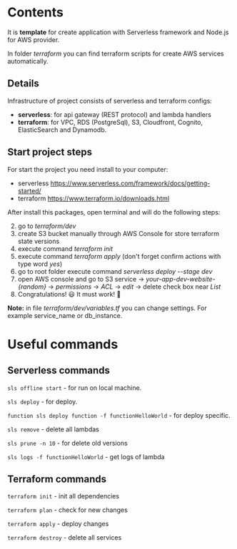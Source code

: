 # **Contents**

It is **template** for create application with Serverless framework and Node.js for AWS provider.

In folder _terraform_ you can find terraform scripts for create AWS services automatically.

## **Details**

Infrastructure of project consists of serverless and terraform configs:

- **serverless**: for api gateway (REST protocol) and lambda handlers
- **terraform**: for VPC, RDS (PostgreSql), S3, Cloudfront, Cognito, ElasticSearch and Dynamodb.

## **Start project steps**

For start the project you need install to your computer:

- serverless https://www.serverless.com/framework/docs/getting-started/
- terraform https://www.terraform.io/downloads.html

After install this packages, open terminal and will do the following steps:

2. go to _terraform/dev_
3. create S3 bucket manually through AWS Console for store terraform state versions
4. execute command _terraform init_
5. execute command _terraform apply_ (don't forget confirm actions with type word _yes_)
6. go to root folder execute command _serverless deploy --stage dev_
7. open AWS console and go to S3 service -> _your-app-dev-website-{random}_ -> _permissions_ -> _ACL_ -> _edit_ -> delete check box near _List_
8. Congratulations! :smiley: It must work! :pray:

**Note:** in file _terraform/dev/variables.tf_ you can change settings. For example service_name or db_instance.

# **Useful commands**

## **Serverless commands**

`sls offline start` - for run on local machine.

`sls deploy` - for deploy.

`function sls deploy function -f functionHelloWorld` - for deploy specific.

`sls remove` - delete all lambdas

`sls prune -n 10` - for delete old versions

`sls logs -f functionHelloWorld` - get logs of lambda

## **Terraform commands**

`terraform init` - init all dependencies

`terraform plan` - check for new changes

`terraform apply` - deploy changes

`terraform destroy` - delete all services
